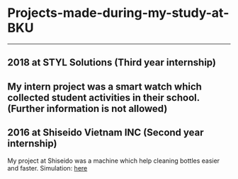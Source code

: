 # Projects-made-during-my-study-at-BKU
-------------------------------------------------------
## 2018 at STYL Solutions (Third year internship)
My intern project was a smart watch which collected student activities in their school.
(Further information is not allowed)
-------------------------------------------------------
## 2016 at Shiseido Vietnam INC (Second year internship)
My project at Shiseido was a machine which help cleaning bottles easier and faster.
Simulation: [here](https://www.youtube.com/watch?v=GpkcZLf5RdQ)
